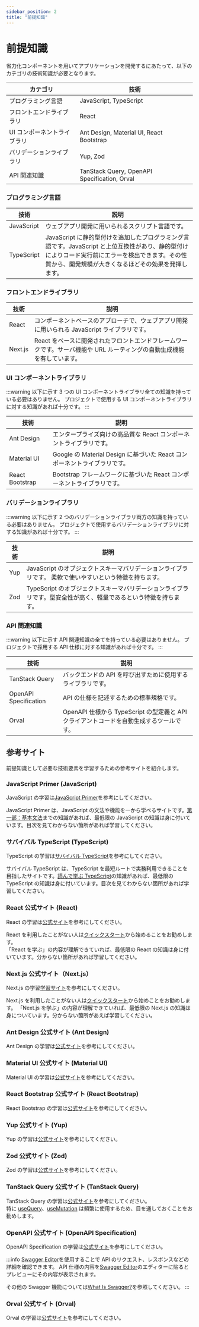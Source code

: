 ```yaml
---
sidebar_position: 2
title: "前提知識"
---
```


# 前提知識

省力化コンポーネントを用いてアプリケーションを開発するにあたって、以下のカテゴリの技術知識が必要となります。

| カテゴリ                    | 技術                                         |
| --------------------------- | -------------------------------------------- |
| プログラミング言語          | JavaScript, TypeScript                       |
| フロントエンドライブラリ    | React                                        |
| UI コンポーネントライブラリ | Ant Design, Material UI, React Bootstrap     |
| バリデーションライブラリ    | Yup, Zod                                     |
| API 関連知識                | TanStack Query, OpenAPI Specification, Orval |

### プログラミング言語

| 技術       | 説明                                                                                                                                                                                                     |
| ---------- | -------------------------------------------------------------------------------------------------------------------------------------------------------------------------------------------------------- |
| JavaScript | ウェブアプリ開発に用いられるスクリプト言語です。                                                                                                                                                         |
| TypeScript | JavaScript に静的型付けを追加したプログラミング言語です。JavaScript と上位互換性があり、静的型付けによりコード実行前にエラーを検出できます。その性質から、開発規模が大きくなるほどその効果を発揮します。 |

### フロントエンドライブラリ

| 技術    | 説明                                                                                                                    |
| ------- | ----------------------------------------------------------------------------------------------------------------------- |
| React   | コンポーネントベースのアプローチで、ウェブアプリ開発に用いられる JavaScript ライブラリです。                            |
| Next.js | React をベースに開発されたフロントエンドフレームワークです。サーバ機能や URL ルーティングの自動生成機能を有しています。 |

### UI コンポーネントライブラリ

:::warning
以下に示す 3 つの UI コンポーネントライブラリ全ての知識を持っている必要はありません。
プロジェクトで使用する UI コンポーネントライブラリに対する知識があれば十分です。
:::

| 技術            | 説明                                                                      |
| --------------- | ------------------------------------------------------------------------- |
| Ant Design      | エンタープライズ向けの高品質な React コンポーネントライブラリです。       |
| Material UI     | Google の Material Design に基づいた React コンポーネントライブラリです。 |
| React Bootstrap | Bootstrap フレームワークに基づいた React コンポーネントライブラリです。   |

### バリデーションライブラリ

:::warning
以下に示す 2 つのバリデーションライブラリ両方の知識を持っている必要はありません。
プロジェクトで使用するバリデーションライブラリに対する知識があれば十分です。
:::

| 技術 | 説明                                                                                                            |
| ---- | --------------------------------------------------------------------------------------------------------------- |
| Yup  | JavaScript のオブジェクトスキーマバリデーションライブラリです。 柔軟で使いやすいという特徴を持ちます。          |
| Zod  | TypeScript のオブジェクトスキーマバリデーションライブラリです。型安全性が高く、軽量であるという特徴を持ちます。 |

### API 関連知識

:::warning
以下に示す API 関連知識の全てを持っている必要はありません。
プロジェクトで採用する API 仕様に対する知識があれば十分です。
:::

| 技術                  | 説明                                                                                    |
| --------------------- | --------------------------------------------------------------------------------------- |
| TanStack Query        | バックエンドの API を呼び出すために使用するライブラリです。                             |
| OpenAPI Specification | API の仕様を記述するための標準規格です。                                                |
| Orval                 | OpenAPI 仕様から TypeScript の型定義と API クライアントコードを自動生成するツールです。 |

## 参考サイト

前提知識として必要な技術要素を学習するための参考サイトを紹介します。

### JavaScript Primer (JavaScript)

JavaScript の学習は[JavaScript Primer](https://jsprimer.net/)を参考にしてください。

JavaScript Primer は、JavaScript の文法や機能を一から学べるサイトです。[第一部：基本文法](https://jsprimer.net/basic/)までの知識があれば、最低限の JavaScript の知識は身に付いています。目次を見てわからない箇所があれば学習してください。

### サバイバル TypeScript (TypeScript)

TypeScript の学習は[サバイバル TypeScript](https://book.yyts.org/)を参考にしてください。

サバイバル TypeScript は、TypeScript を最短ルートで実務利用できることを目指したサイトです。[読んで学ぶ TypeScript](https://book.yyts.org/reference)の知識があれば、最低限の TypeScript の知識は身に付いています。目次を見てわからない箇所があれば学習してください。

### React 公式サイト (React)

React の学習は[公式サイト](https://ja.react.dev/)を参考にしてください。

React を利用したことがない人は[クイックスタート](https://ja.react.dev/learn)から始めることをお勧めします。  
「React を学ぶ」の内容が理解できていれば、最低限の React の知識は身に付いています。分からない箇所があれば学習してください。

### Next.js 公式サイト（Next.js）

Next.js の学習[学習サイト](https://nextjs.org/)を参考にしてください。

Next.js を利用したことがない人は[クイックスタート](https://nextjs.org/learn)から始めことをお勧めします。
「Next.js を学ぶ」の内容が理解できていれば、最低限の Next.js の知識は身についています。分からない箇所があえば学習してください。

### Ant Design 公式サイト (Ant Design)

Ant Design の学習は[公式サイト](https://ant.design/components/overview/)を参考にしてください。

### Material UI 公式サイト (Material UI)

Material UI の学習は[公式サイト](https://mui.com/material-ui/)を参考にしてください。

### React Bootstrap 公式サイト (React Bootstrap)

React Bootstrap の学習は[公式サイト](https://react-bootstrap.github.io/#:~:text=React-Bootstrap%20replaces%20the%20Bootstrap)を参考にしてください。

### Yup 公式サイト (Yup)

Yup の学習は[公式サイト](https://yup-docs.vercel.app/)を参考にしてください。

### Zod 公式サイト (Zod)

Zod の学習は[公式サイト](https://zod.dev/#:~:text=zod-to-ts:%20Generate%20TypeScript)を参考にしてください。

### TanStack Query 公式サイト (TanStack Query)

TanStack Query の学習は[公式サイト](https://tanstack.com/query/latest)を参考にしてください。  
特に [useQuery](https://tanstack.com/query/v4/docs/framework/react/reference/useQuery)、[useMutation](https://tanstack.com/query/v4/docs/framework/react/reference/useMutation) は頻繁に使用するため、目を通しておくことをお勧めします。

### OpenAPI 公式サイト (OpenAPI Specification)

OpenAPI Specification の学習は[公式サイト](https://www.openapis.org/what-is-openapi)を参考にしてください。

:::info
[Swagger Editor](https://editor.swagger.io/)を使用することで API のリクエスト、レスポンスなどの詳細を確認できます。
API 仕様の内容を[Swagger Editor](https://editor.swagger.io/)のエディターに貼るとプレビューにその内容が表示されます。

その他の Swagger 機能については[What Is Swagger?](https://swagger.io/docs/specification/about/)を参照してください。
:::

### Orval 公式サイト (Orval)

Orval の学習は[公式サイト](https://orval.dev/)を参考にしてください。
